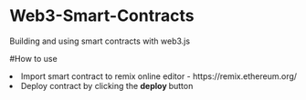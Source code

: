 # Web3-Smart-Contracts
Building and using smart contracts with web3.js

#How to use
<li>Import smart contract to remix online editor - https://remix.ethereum.org/ </li>
<li> Deploy contract by clicking the <b>deploy </b> button </li>

